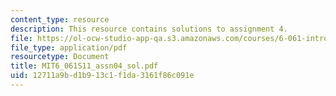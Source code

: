 ```yaml
---
content_type: resource
description: This resource contains solutions to assignment 4.
file: https://ol-ocw-studio-app-qa.s3.amazonaws.com/courses/6-061-introduction-to-electric-power-systems-spring-2011/12711a9bd1b913c1f1da3161f86c091e_MIT6_061S11_assn04_sol.pdf
file_type: application/pdf
resourcetype: Document
title: MIT6_061S11_assn04_sol.pdf
uid: 12711a9b-d1b9-13c1-f1da-3161f86c091e
---
```

